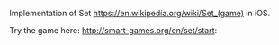 Implementation of Set https://en.wikipedia.org/wiki/Set_(game) in iOS.

Try the game here: http://smart-games.org/en/set/start:
